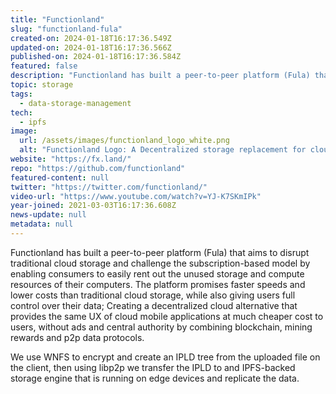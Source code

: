 ```yaml
---
title: "Functionland"
slug: "functionland-fula"
created-on: 2024-01-18T16:17:36.549Z
updated-on: 2024-01-18T16:17:36.566Z
published-on: 2024-01-18T16:17:36.584Z
featured: false
description: "Functionland has built a peer-to-peer platform (Fula) that aims to disrupt traditional cloud storage."
topic: storage
tags:
  - data-storage-management
tech:
  - ipfs
image:
  url: /assets/images/functionland_logo_white.png
  alt: "Functionland Logo: A Decentralized storage replacement for cloud"
website: "https://fx.land/"
repo: "https://github.com/functionland"
featured-content: null
twitter: "https://twitter.com/functionland/"
video-url: "https://www.youtube.com/watch?v=YJ-K7SKmIPk"
year-joined: 2021-03-03T16:17:36.608Z
news-update: null
metadata: null
---
```


Functionland has built a peer-to-peer platform (Fula) that aims to disrupt traditional cloud storage and challenge the subscription-based model by enabling consumers to easily rent out the unused storage and compute resources of their computers. The platform promises faster speeds and lower costs than traditional cloud storage, while also giving users full control over their data; Creating a decentralized cloud alternative that provides the same UX of cloud mobile applications at much cheaper cost to users, without ads and central authority by combining blockchain, mining rewards and p2p data protocols.

We use WNFS to encrypt and create an IPLD tree from the uploaded file on the client, then using libp2p we transfer the IPLD to and IPFS-backed storage engine that is running on edge devices and replicate the data.
